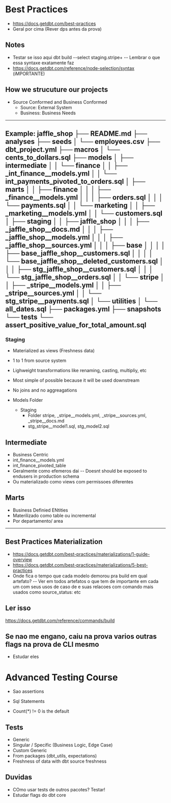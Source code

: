 # Best Practices 
- https://docs.getdbt.com/best-practices
- Geral por cima (Rever dps antes da prova)

## Notes
- Testar se isso aqui  dbt build --select staging.stripe+
 -- Lembrar o que essa syntaxe exatamente faz 
- https://docs.getdbt.com/reference/node-selection/syntax (iMPORTANTE)

## How we strucuture our projects
- Source Conformed and Business Conformed
  - Source: External System
  - Business: Business Needs
---------------------------------------------------------------------------------
Example:
  jaffle_shop
├── README.md
├── analyses
├── seeds
│   └── employees.csv
├── dbt_project.yml
├── macros
│   └── cents_to_dollars.sql
├── models
│   ├── intermediate
│   │   └── finance
│   │       ├── _int_finance__models.yml
│   │       └── int_payments_pivoted_to_orders.sql
│   ├── marts
│   │   ├── finance
│   │   │   ├── _finance__models.yml
│   │   │   ├── orders.sql
│   │   │   └── payments.sql
│   │   └── marketing
│   │       ├── _marketing__models.yml
│   │       └── customers.sql
│   ├── staging
│   │   ├── jaffle_shop
│   │   │   ├── _jaffle_shop__docs.md
│   │   │   ├── _jaffle_shop__models.yml
│   │   │   ├── _jaffle_shop__sources.yml
│   │   │   ├── base
│   │   │   │   ├── base_jaffle_shop__customers.sql
│   │   │   │   └── base_jaffle_shop__deleted_customers.sql
│   │   │   ├── stg_jaffle_shop__customers.sql
│   │   │   └── stg_jaffle_shop__orders.sql
│   │   └── stripe
│   │       ├── _stripe__models.yml
│   │       ├── _stripe__sources.yml
│   │       └── stg_stripe__payments.sql
│   └── utilities
│       └── all_dates.sql
├── packages.yml
├── snapshots
└── tests
    └── assert_positive_value_for_total_amount.sql
---------------------------------------------------------------------------------

### Staging
- Materialized as views (Freshness data)
- 1 to 1 from source system
- Lighweight transformations like renaming, casting, multipliy, etc
- Most simple of possible because it will be used downstream
- No joins and no aggreagations

- Models Folder
  - Staging
    - Folder stripe, _stripe__models.yml, _stripe__sources.yml, _stripe__docs.md
    - stg_stripe__model1.sql, stg_model2.sql


## Intermediate
- Business Centric
- int_finance__models.yml
- int_finance_pivoted_table
- Geralmente como efemeros dai
 -- Doesnt should be exposed to endusers in production schema
- Ou materializado como views com permissoes diferentes

## Marts
- Business Definied ENtities
- Materilizado como table ou incremental
- Por departamento/ area
-----------------------------------------------------------
## Best Practices Materialization
- https://docs.getdbt.com/best-practices/materializations/1-guide-overview
- https://docs.getdbt.com/best-practices/materializations/5-best-practices
- Onde fica o tempo que cada modelo demorou pra build em qual artefato?
 -- Ver em todos artefatos o que tem de importante em cada um com seus usos de caso
 de e suas relacoes com comando mais usados como source_status: etc

## Ler isso 
https://docs.getdbt.com/reference/commands/build

## Se nao me engano, caiu na prova varios outras flags na prova de CLI mesmo
- Estudar eles

# Advanced Testing Course
- Sao assertions
- Sql Statements

- Count(*) != 0 is the default


## Tests
- Generic
- Singular / Specific (Business Logic, Edge Case)
- Custom Generic
- From packages (dbt_utils, expectations)
- Freshness of data with dbt source freshness

## Duvidas
- COmo usar tests de outros pacotes? Testar!
- Estudar flags do dbt core